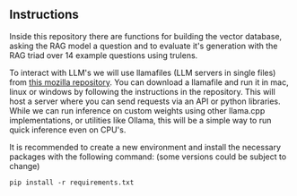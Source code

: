 ## Instructions

Inside this repository there are functions for building the vector database, asking the RAG model a question and to evaluate it's generation with the RAG triad over 14 example questions using trulens.

To interact with LLM's we will use llamafiles (LLM servers in single files) from [this mozilla repository](https://github.com/Mozilla-Ocho/llamafile?tab=readme-ov-file#other-example-llamafiles). You can download a llamafile and run it in mac, linux or windows by following the instructions in the repository. This will host a server where you can send requests via an API or python libraries. While we can run inference on custom weights using other llama.cpp implementations, or utilities like Ollama, this will be a simple way to run quick inference even on CPU's. 

It is recommended to create a new environment and install the necessary packages with the following command: (some versions could be subject to change)

```console
pip install -r requirements.txt
```